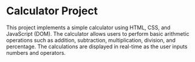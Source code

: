 # Calculator Project

This project implements a simple calculator using HTML, CSS, and JavaScript (DOM). The calculator allows users to perform basic arithmetic operations such as addition, subtraction, multiplication, division, and percentage. The calculations are displayed in real-time as the user inputs numbers and operators.

